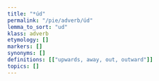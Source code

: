 ```yaml
---
title: "*úd"
permalink: "/pie/adverb/úd"
lemma_to_sort: "ud"
klass: adverb
etymology: []
markers: []
synonyms: []
definitions: [["upwards, away, out, outward"]]
topics: []
---
```

